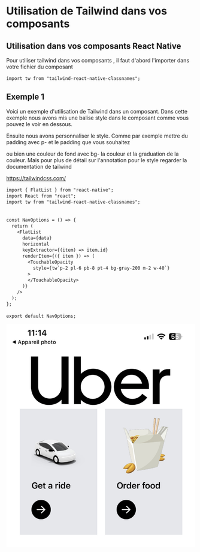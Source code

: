 # Utilisation de Tailwind dans vos composants

## Utilisation dans vos composants React Native

Pour utiliser tailwind dans vos composants , il faut d'abord l'importer dans votre fichier du composant

```
import tw from "tailwind-react-native-classnames";

```

## Exemple 1

Voici un exemple d'utilisation de Tailwind dans un composant.
Dans cette exemple nous avons mis une balise style dans le composant comme vous pouvez le voir en dessous.

Ensuite nous avons personnaliser le style.
Comme par exemple mettre du padding avec p- et le padding que vous souhaitez

ou bien une couleur de fond avec bg- la couleur et la graduation de la couleur.
Mais pour plus de détail sur l'annotation pour le style regarder la documentation de tailwind

https://tailwindcss.com/

```
import { FlatList } from "react-native";
import React from "react";
import tw from "tailwind-react-native-classnames";


const NavOptions = () => {
  return (
    <FlatList
      data={data}
      horizontal
      keyExtractor={(item) => item.id}
      renderItem={({ item }) => (
        <TouchableOpacity
          style={tw`p-2 pl-6 pb-8 pt-4 bg-gray-200 m-2 w-40`}
        >
        </TouchableOpacity>
      )}
    />
  );
};

export default NavOptions;

```

!["./assets/IMG_1444.jpeg"](assets/IMG_1444.jpeg)
